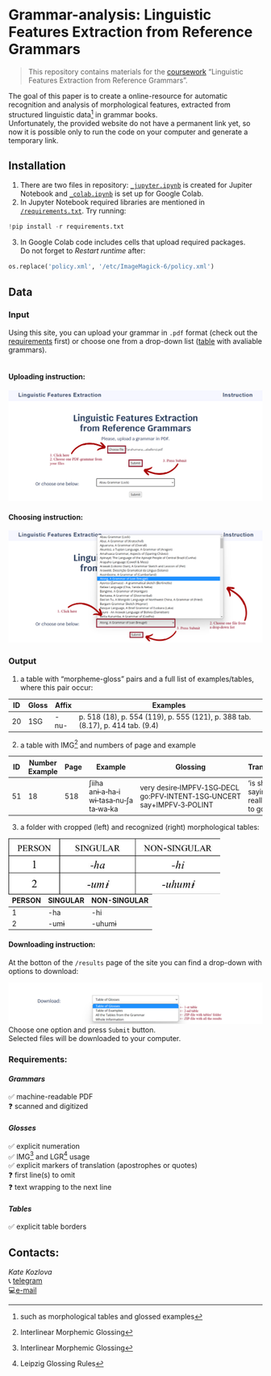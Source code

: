 # Grammar-analysis: Linguistic Features Extraction from Reference Grammars

> This repository contains materials for the [coursework](/grammar-analysis_Kozlova.pdf) “Linguistic Features Extraction from Reference Grammars”.

The goal of this paper is to create a online-resource for automatic recognition and analysis of morphological features, extracted from structured linguistic data[^1] in grammar books. </br>
Unfortunately, the provided website do not have a permanent link yet, so now it is possible only to run the code on your computer and generate a temporary link.

[^1]: such as morphological tables and glossed examples 

## Installation
1. There are two files in repository: [`_jupyter.ipynb`](/grammar-analysis_jupyter.ipynb) is created for Jupiter Notebook and [`_colab.ipynb`](/grammar-analysis_colab.ipynb) is set up for Google Colab.
2. In Jupyter Notebook required libraries are mentioned in [`/requirements.txt`](/requirements.txt). Try running:
```python
!pip install -r requirements.txt
```
3. In Google Colab code includes cells that upload required packages. <br>
Do not forget to *Restart runtime* after:
```python
os.replace('policy.xml', '/etc/ImageMagick-6/policy.xml')
``` 

## Data
### Input
Using this site, you can upload your grammar in `.pdf` format (check out the [requirements](#requirements) first) or choose one from a drop-down list ([table](https://docs.google.com/spreadsheets/d/1fbmrfa_qDXIOfdwD8Z33YKBQpJ0VL9P0A31x3VjnF8k/) with avaliable grammars).<br>
<br>
#### Uploading instruction:
![uploading](/static/site_1.png)
<br>
#### Choosing instruction:
![choosing](/static/site_2.png)

### Output
1. a table with “morpheme-gloss” pairs and a full list of examples/tables, where this pair occur:

|    ID |    Gloss |    Affix |    Examples                                                                         |
|-----------|--------------|--------------|-----------------------------------------------------------------------------------------|
|    20 |    1SG   |    -nu-  |    p. 518 (18), p. 554 (119),   p. 555 (121), p. 388 tab. (8.17), p. 414 tab. (9.4) |

2. a table with IMG[^2] and numbers of page and example

| ID           | Number Example | Page | Example                                 | Glossing                                                               | Translation                            |
|--------------|----------------|------|-----------------------------------------|------------------------------------------------------------------------|----------------------------------------|
| 51           | 18             | 518  | ʃiiha anɨ‑a‑ha‑i wɨ‑tasa‑nu‑ʃa ta‑wa‑ka | very desire‑IMPFV‑1SG‑DECL go:PFV‑INTENT‑1SG‑UNCERT say+IMPFV‑3‑POLINT | ‘is she saying “I really want to go”?’ |

3. a folder with cropped (left) and recognized (right) morphological tables:

<img align='left' src='/static/example.jpeg' alt='385_8. 15: First and second person markers on past declarative verbs' width='420'>

| PERSON | SINGULAR | NON-SINGULAR |
|--------|----------|--------------|
| 1      | -ha      | -hi          |
| 2      | -umɨ     | -uhumɨ       |

#### Downloading instruction:
At the botton of the `/results` page of the site you can find a drop-down with options to download:

![downloading](/static/site_3.png)
<br>
Choose one option and press `Submit` button.<br>
Selected files will be downloaded to your computer. 


### Requirements:
#### *Grammars*
:white_check_mark: machine-readable PDF</br>
:question: scanned and digitized
#### *Glosses*
:white_check_mark: explicit numeration</br>
:white_check_mark: IMG[^2] and LGR[^3] usage</br>
:white_check_mark: explicit markers of translation (apostrophes or quotes)</br>
:question: first line(s) to omit</br>
:question: text wrapping to the next line
#### *Tables*
:white_check_mark: explicit table borders

[^2]: Interlinear Morphemic Glossing
[^3]: Leipzig Glossing Rules

## Contacts:
*Kate Kozlova*<br>
:telephone_receiver: [telegram](https://t.me/da_budet_tak)<br>
:computer:[e-mail](mailto:erkozlova_2@edu.hse.ru)
